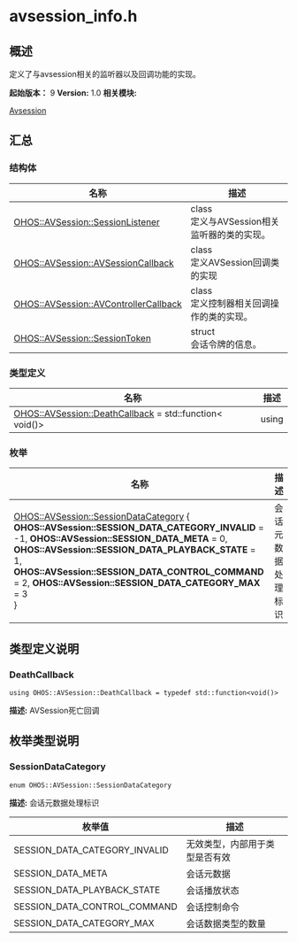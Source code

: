 # avsession_info.h


## 概述

定义了与avsession相关的监听器以及回调功能的实现。

**起始版本：**
9
**Version:**
1.0
**相关模块:**

[Avsession](avsession.md)


## 汇总


### 结构体

  | 名称 | 描述 | 
| -------- | -------- |
| [OHOS::AVSession::SessionListener](_o_h_o_s_1_1_a_v_session_1_1_session_listener.md) | class<br/>定义与AVSession相关监听器的类的实现。  | 
| [OHOS::AVSession::AVSessionCallback](_o_h_o_s_1_1_a_v_session_1_1_a_v_session_callback.md) | class<br/>定义AVSession回调类的实现  | 
| [OHOS::AVSession::AVControllerCallback](_h_o_s_1_1_a_v_session_1_1_a_v_controller_callback.md) | class<br/>定义控制器相关回调操作的类的实现。  | 
| [OHOS::AVSession::SessionToken](_o_h_o_s_1_1_a_v_session_1_1_session_token.md) | struct<br/>会话令牌的信息。  | 


### 类型定义

  | 名称 | 描述 | 
| -------- | -------- |
| [OHOS::AVSession::DeathCallback](#deathcallback) = std::function&lt; void()&gt; | using | 


### 枚举

  | 名称 | 描述 | 
| -------- | -------- |
| [OHOS::AVSession::SessionDataCategory](#sessiondatacategory) {<br/> **OHOS::AVSession::SESSION_DATA_CATEGORY_INVALID** = -1, **OHOS::AVSession::SESSION_DATA_META** = 0,  **OHOS::AVSession::SESSION_DATA_PLAYBACK_STATE** = 1, **OHOS::AVSession::SESSION_DATA_CONTROL_COMMAND** = 2, **OHOS::AVSession::SESSION_DATA_CATEGORY_MAX** = 3<br/>} | 会话元数据处理标识  | 


## 类型定义说明


### DeathCallback

  
```
using OHOS::AVSession::DeathCallback = typedef std::function<void()>
```
**描述:**
AVSession死亡回调


## 枚举类型说明


### SessionDataCategory

  
```
enum OHOS::AVSession::SessionDataCategory
```
**描述:**
会话元数据处理标识

  | 枚举值 | 描述 | 
| -------- | -------- |
| SESSION_DATA_CATEGORY_INVALID  | 无效类型，内部用于类型是否有效 | 
| SESSION_DATA_META  | 会话元数据 | 
| SESSION_DATA_PLAYBACK_STATE  | 会话播放状态 | 
| SESSION_DATA_CONTROL_COMMAND  | 会话控制命令 | 
| SESSION_DATA_CATEGORY_MAX  | 会话数据类型的数量 | 
